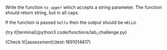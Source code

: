 Write the function `to_upper` which accepts a string parameter. The function should return string, but in all caps.

If the function is passed `hello` then the output should be `HELLO`.

{try it|terminal}(python3 code/functions/lab_challenge.py)

{Check It!|assessment}(test-1891014617)

